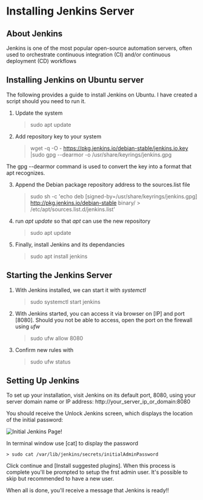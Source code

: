 # Installing Jenkins Server

## About Jenkins
Jenkins is one of the most popular open-source automation servers, often used to orchestrate continuous integration (CI) and/or continuous deployment (CD) workflows

## Installing Jenkins on Ubuntu server

The following provides a guide to install Jenkins on Ubuntu. I have created a script should you need to run it. 

1. Update the system 
    > sudo apt update

2. Add repository key to your system
    > wget -q -O - https://pkg.jenkins.io/debian-stable/jenkins.io.key |sudo gpg --dearmor -o /usr/share/keyrings/jenkins.gpg

The gpg --dearmor command is used to convert the key into a format that apt recognizes.

3. Append the Debian package repository address to the sources.list file
    > sudo sh -c 'echo deb [signed-by=/usr/share/keyrings/jenkins.gpg] http://pkg.jenkins.io/debian-stable binary/ > /etc/apt/sources.list.d/jenkins.list'

4. run *apt update* so that *apt* can use the new repository
    > sudo apt update

5. Finally, install Jenkins and its dependancies
    > sudo apt install jenkins

## Starting the Jenkins Server

1. With Jenkins installed, we can start it with *systemctl*
    > sudo systemctl start jenkins

2. With Jenkins started, you can access it via browser on [IP] and port [8080]. Should you not be able to access, open the port on the firewall using *ufw*
    > sudo ufw allow 8080

3. Confirm new rules with
    > sudo ufw status

## Setting Up Jenkins

To set up your installation, visit Jenkins on its default port, 8080, using your server domain name or IP address: http://your_server_ip_or_domain:8080

You should receive the Unlock Jenkins screen, which displays the location of the initial password:

![Initial Jenkins Page!](/home/dexter/Downloads/unlock-jenkins.png "Jenkins Unlock")

In terminal window use [cat] to display the password

    > sudo cat /var/lib/jenkins/secrets/initialAdminPassword

Click continue and [Install suggested plugins]. When this process is complete you'll be prompted to setup the frst admin user. It's possible to skip but recommended to have a new user. 

When all is done, you'll receive a message that Jenkins is ready!! 

